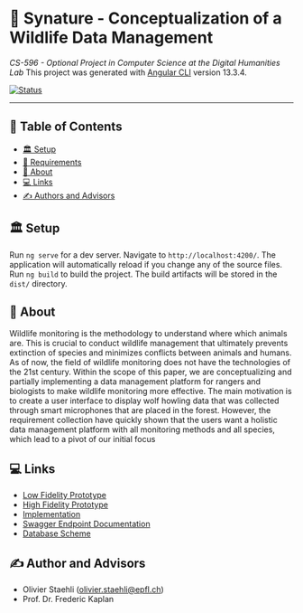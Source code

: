 # 🐺 Synature - Conceptualization of a Wildlife Data Management
<i>CS-596 - Optional Project in Computer Science at the Digital Humanities Lab</i>
This project was generated with [Angular CLI](https://github.com/angular/angular-cli) version 13.3.4.

[![Status](https://img.shields.io/badge/status-active-success.svg)]()

---

## 📝 Table of Contents
- [🏛 Setup](#-setup)
- [🏁 Requirements](#-requirements)
- [🧐 About](#-about)
- [💻 Links](#️-links)
- [✍️ Authors and Advisors](#️-authors-and-advisors)

## 🏛 Setup 
Run `ng serve` for a dev server. Navigate to `http://localhost:4200/`. The application will automatically reload if you change any of the source files.
Run `ng build` to build the project. The build artifacts will be stored in the `dist/` directory.

## 🧐 About
Wildlife monitoring is the methodology to understand where which animals are. This is crucial
to conduct wildlife management that ultimately prevents extinction of species and minimizes
conflicts between animals and humans. As of now, the field of wildlife monitoring does not have
the technologies of the 21st century. Within the scope of this paper, we are conceptualizing and
partially implementing a data management platform for rangers and biologists to make wildlife
monitoring more effective.
The main motivation is to create a user interface to display wolf howling data that was collected
through smart microphones that are placed in the forest. However, the requirement collection
have quickly shown that the users want a holistic data management platform with all monitoring
methods and all species, which lead to a pivot of our initial focus

## 💻 Links
- <a href="https://xd.adobe.com/view/92819238-9f67-43d0-b340-d57b99105403-c7d2/">Low Fidelity Prototype</a> 
- <a href="https://www.figma.com/file/Hv1wjUYGPKfH3EuZrDo9qu/Synature_HighfidelityPrototype">High Fidelity Prototype</a> 
- <a href="https://app.synature.ch/#/map">Implementation</a> 
- <a href="https://api.synature.ch/swagger-ui/index.html#/">Swagger Endpoint Documentation</a> 
- <a href="https://dbdiagram.io/d/62627b2d1072ae0b6ace63a5">Database Scheme</a> 

## ✍️ Author and Advisors
- Olivier Staehli (<a
                style="color: black;"
                href="mailto:olivier.staehli@epfl.ch">olivier.staehli@epfl.ch</a>)
- Prof. Dr. Frederic Kaplan
